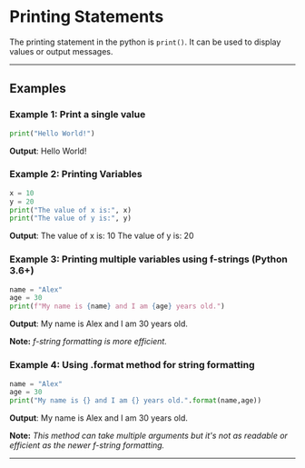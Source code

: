 # **Printing Statements**

The printing statement in the python is `print()`. It can be used to display values or output messages.

<hr>

## **Examples**

###  **Example 1: Print a single value**

```py
print("Hello World!")
```
**Output**: Hello World!

### **Example 2: Printing Variables**

```py
x = 10
y = 20
print("The value of x is:", x)
print("The value of y is:", y)
```
**Output**: 
The value of x is: 10
The value of y is: 20

### **Example 3: Printing multiple variables using f-strings (Python 3.6+)**

```py
name = "Alex"
age = 30
print(f"My name is {name} and I am {age} years old.")
```
**Output**: My name is Alex and I am 30 years old.

**Note:**  *f-string formatting is more efficient.*

### **Example 4: Using .format method for string formatting**

```py
name = "Alex"
age = 30
print("My name is {} and I am {} years old.".format(name,age))
```
**Output**: My name is Alex and I am 30 years old.

**Note:** *This method can take multiple arguments but it's not as readable or efficient as the newer f-string formatting.*

<hr>
